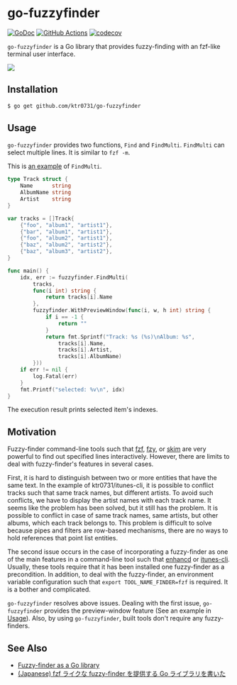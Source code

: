 # go-fuzzyfinder

[![GoDoc](https://godoc.org/github.com/ktr0731/go-fuzzyfinder?status.svg)](https://godoc.org/github.com/ktr0731/go-fuzzyfinder)
[![GitHub Actions](https://github.com/ktr0731/go-fuzzyfinder/workflows/main/badge.svg)](https://github.com/ktr0731/go-fuzzyfinder/actions)
[![codecov](https://codecov.io/gh/ktr0731/go-fuzzyfinder/branch/master/graph/badge.svg?token=RvpSTKDJGO)](https://codecov.io/gh/ktr0731/go-fuzzyfinder)  

`go-fuzzyfinder` is a Go library that provides fuzzy-finding with an fzf-like terminal user interface.

![](https://user-images.githubusercontent.com/12953836/52424222-e1edc900-2b3c-11e9-8158-8e193844252a.png)

## Installation
``` bash
$ go get github.com/ktr0731/go-fuzzyfinder
```

## Usage
`go-fuzzyfinder` provides two functions, `Find` and `FindMulti`.
`FindMulti` can select multiple lines. It is similar to `fzf -m`.

This is [an example](//github.com/ktr0731/go-fuzzyfinder/blob/master/_example/track/main.go) of `FindMulti`.

``` go
type Track struct {
    Name      string
    AlbumName string
    Artist    string
}

var tracks = []Track{
    {"foo", "album1", "artist1"},
    {"bar", "album1", "artist1"},
    {"foo", "album2", "artist1"},
    {"baz", "album2", "artist2"},
    {"baz", "album3", "artist2"},
}

func main() {
    idx, err := fuzzyfinder.FindMulti(
        tracks,
        func(i int) string {
            return tracks[i].Name
        },
        fuzzyfinder.WithPreviewWindow(func(i, w, h int) string {
            if i == -1 {
                return ""
            }
            return fmt.Sprintf("Track: %s (%s)\nAlbum: %s",
                tracks[i].Name,
                tracks[i].Artist,
                tracks[i].AlbumName)
        }))
    if err != nil {
        log.Fatal(err)
    }
    fmt.Printf("selected: %v\n", idx)
}
```

The execution result prints selected item's indexes.

## Motivation
Fuzzy-finder command-line tools such that
[fzf](https://github.com/junegunn/fzf), [fzy](https://github.com/jhawthorn/fzy), or [skim](https://github.com/lotabout/skim) 
are very powerful to find out specified lines interactively.
However, there are limits to deal with fuzzy-finder's features in several cases.

First, it is hard to distinguish between two or more entities that have the same text.
In the example of ktr0731/itunes-cli, it is possible to conflict tracks such that same track names, but different artists.
To avoid such conflicts, we have to display the artist names with each track name.
It seems like the problem has been solved, but it still has the problem.
It is possible to conflict in case of same track names, same artists, but other albums, which each track belongs to.
This problem is difficult to solve because pipes and filters are row-based mechanisms, there are no ways to hold references that point list entities.

The second issue occurs in the case of incorporating a fuzzy-finder as one of the main features in a command-line tool such that [enhancd](https://github.com/b4b4r07/enhancd) or [itunes-cli](https://github.com/ktr0731/itunes-cli).
Usually, these tools require that it has been installed one fuzzy-finder as a precondition.
In addition, to deal with the fuzzy-finder, an environment variable configuration such that `export TOOL_NAME_FINDER=fzf` is required.
It is a bother and complicated.

`go-fuzzyfinder` resolves above issues.
Dealing with the first issue, `go-fuzzyfinder` provides the preview-window feature (See an example in [Usage](#usage)).
Also, by using `go-fuzzyfinder`, built tools don't require any fuzzy-finders.

## See Also
- [Fuzzy-finder as a Go library](https://medium.com/@ktr0731/fuzzy-finder-as-a-go-library-590b7458200f)
- [(Japanese) fzf ライクな fuzzy-finder を提供する Go ライブラリを書いた](https://syfm.hatenablog.com/entry/2019/02/09/120000)
